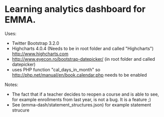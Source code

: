 Learning analytics dashboard for EMMA. 
=========

Uses:
- Twitter Bootstrap 3.2.0
- Highcharts 4.0.4 (Needs to be in root folder and called "Highcharts") http://www.highcharts.com
- http://www.eyecon.ro/bootstrap-datepicker/ (in root folder and called datepicker)
- uses PHP function "cal_days_in_month" so http://php.net/manual/en/book.calendar.php needs to be enabled


Notes:
- The fact that if a teacher decides to reopen a course and is able to see, for example enrollments from last year, is not a bug. It is a feature ;)
- See (emma-dash/statement_structures.json) for example statement strucure
